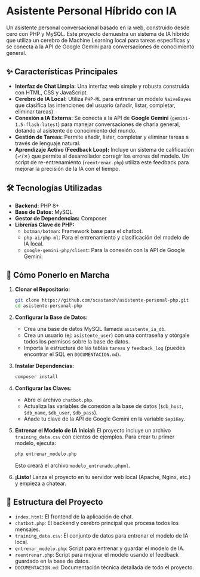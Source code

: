 # Asistente Personal Híbrido con IA

Un asistente personal conversacional basado en la web, construido desde cero con PHP y MySQL. Este proyecto demuestra un sistema de IA híbrido que utiliza un cerebro de Machine Learning local para tareas específicas y se conecta a la API de Google Gemini para conversaciones de conocimiento general.

## ✨ Características Principales

*   **Interfaz de Chat Limpia:** Una interfaz web simple y robusta construida con HTML, CSS y JavaScript.
*   **Cerebro de IA Local:** Utiliza `PHP-ML` para entrenar un modelo `NaiveBayes` que clasifica las intenciones del usuario (añadir, listar, completar, eliminar tareas).
*   **Conexión a IA Externa:** Se conecta a la API de **Google Gemini** (`gemini-1.5-flash-latest`) para manejar conversaciones de charla general, dotando al asistente de conocimiento del mundo.
*   **Gestión de Tareas:** Permite añadir, listar, completar y eliminar tareas a través de lenguaje natural.
*   **Aprendizaje Activo (Feedback Loop):** Incluye un sistema de calificación (✓/✗) que permite al desarrollador corregir los errores del modelo. Un script de re-entrenamiento (`reentrenar.php`) utiliza este feedback para mejorar la precisión de la IA con el tiempo.

## 🛠️ Tecnologías Utilizadas

*   **Backend:** PHP 8+
*   **Base de Datos:** MySQL
*   **Gestor de Dependencias:** Composer
*   **Librerías Clave de PHP:**
    *   `botman/botman`: Framework base para el chatbot.
    *   `php-ai/php-ml`: Para el entrenamiento y clasificación del modelo de IA local.
    *   `google-gemini-php/client`: Para la conexión con la API de Google Gemini.

## 🚀 Cómo Ponerlo en Marcha

1.  **Clonar el Repositorio:**
    ```bash
    git clone https://github.com/scastanoh/asistente-personal-php.git
    cd asistente-personal-php
    ```

2.  **Configurar la Base de Datos:**
    *   Crea una base de datos MySQL llamada `asistente_ia_db`.
    *   Crea un usuario (ej: `asistente_user`) con una contraseña y otórgale todos los permisos sobre la base de datos.
    *   Importa la estructura de las tablas `tareas` y `feedback_log` (puedes encontrar el SQL en `DOCUMENTACION.md`).

3.  **Instalar Dependencias:**
    ```bash
    composer install
    ```

4.  **Configurar las Claves:**
    *   Abre el archivo `chatbot.php`.
    *   Actualiza las variables de conexión a la base de datos (`$db_host`, `$db_name`, `$db_user`, `$db_pass`).
    *   Añade tu clave de la API de Google Gemini en la variable `$apiKey`.

5.  **Entrenar el Modelo de IA Inicial:**
    El proyecto incluye un archivo `training_data.csv` con cientos de ejemplos. Para crear tu primer modelo, ejecuta:
    ```bash
    php entrenar_modelo.php
    ```
    Esto creará el archivo `modelo_entrenado.phpml`.

6.  **¡Listo!** Lanza el proyecto en tu servidor web local (Apache, Nginx, etc.) y empieza a chatear.

## 📖 Estructura del Proyecto

*   `index.html`: El frontend de la aplicación de chat.
*   `chatbot.php`: El backend y cerebro principal que procesa todos los mensajes.
*   `training_data.csv`: El conjunto de datos para entrenar el modelo de IA local.
*   `entrenar_modelo.php`: Script para entrenar y guardar el modelo de IA.
*   `reentrenar.php`: Script para mejorar el modelo usando el feedback guardado en la base de datos.
*   `DOCUMENTACION.md`: Documentación técnica detallada de todo el proyecto.